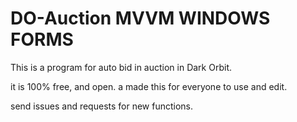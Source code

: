 # DO-Auction MVVM WINDOWS FORMS

This is a program for auto bid in auction in Dark Orbit.

it is 100% free, and open. a made this for everyone to use and edit.

send issues and requests for new functions.
